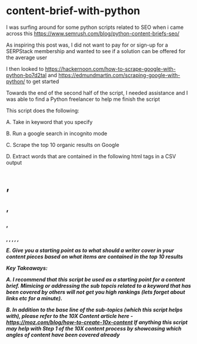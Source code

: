 # content-brief-with-python

I was surfing around for some python scripts related to SEO when i came across this https://www.semrush.com/blog/python-content-briefs-seo/

As inspiring this post was, I did not want to pay for or sign-up for a SERPStack membership and wanted to see if a solution can be offered for the average user

I then looked to https://hackernoon.com/how-to-scrape-google-with-python-bo7d2tal and https://edmundmartin.com/scraping-google-with-python/ to get started

Towards the end of the second half of the script, I needed assistance and I was able to find a Python freelancer to help me finish the script

This script does the following:

A. Take in keyword that you specify

B. Run a google search in incognito mode

C. Scrape the top 10 organic results on Google

D. Extract words that are contained in the following html tags in a CSV output

<h1>, <h2>, <h3>, <h4>, <b>, <strong>, <em>, <i>, <a>

E. Give you a starting point as to what should a writer cover in your content pieces based on what items are contained in the top 10 results

Key Takeaways:

A. I recommend that this script be used as a starting point for a content brief. Mimicing or addressing the sub topcis related to a keyword that has been covered by others will not get you high rankings (lets forget about links etc for a minute).

B. In addition to the base line of the sub-topics (which this script helps with), please refer to the 10X Content article here - https://moz.com/blog/how-to-create-10x-content
If anything this script may help with Step 1 of the 10X content process by showcasing which angles of content have been covered already
